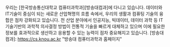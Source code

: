 우리는 [한국방송통신대학교 컴퓨터과학과][방송대컴과]에 다니고 있습니다.
데이터와 IT기술이 중심이 되는 새로운 산업혁명의 흐름 속에서, 우리의 생활과 컴퓨팅 기술의 융합은 점차 강화되고 있습니다.
전 산업 분야에서 인공지능, 빅데이터, 데이터 과학 등 IT 기술기반의 과학적 의사결정 방법이 전통적 기술을 빠르게 대체하고 있으며 이에 필요한 정보를 효과적으로 생산하고 응용할 수 있는 능력이 점차 중요해지고 있습니다.
[방송대컴과]: https://cs.knou.ac.kr "방송대 컴퓨터과학과 홈페이지"
